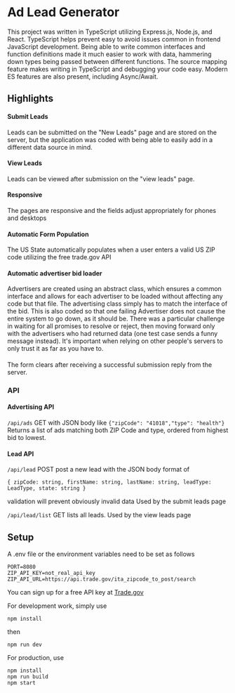 # Ad Lead Generator
This project was written in TypeScript utilizing Express.js, Node.js, and React. TypeScript helps prevent easy to avoid
issues common in frontend JavaScript development. Being able to write common interfaces and function definitions made
it much easier to work with data, hammering down types being passed between different functions. The source mapping 
feature makes writing in TypeScript and debugging your code easy. Modern ES features are also present, including 
Async/Await. 

## Highlights

#### Submit Leads
Leads can be submitted on the "New Leads" page and are stored on the server, but  the application was coded with being 
able to easily add in a different data source in mind.

#### View Leads
Leads can be viewed after submission on the "view leads" page.

#### Responsive
The pages are responsive and the fields adjust appropriately for phones and desktops 

#### Automatic Form Population
The US State automatically populates when a user enters a valid US ZIP code utilizing the free trade.gov API

#### Automatic advertiser bid loader
Advertisers are created using an abstract class, which ensures a common interface and allows for each advertiser to be 
loaded without affecting any code but that file. The advertising class simply has to match the interface of the bid. 
This is also coded so that one failing Advertiser does not cause the entire system to go down, as it should be. There
was a particular challenge in waiting for all promises to resolve or reject, then moving forward only with the advertisers
who had returned data (one test case sends a funny message instead). It's important when relying on other people's servers 
to only trust it as far as you have to.

#### 
The form clears after receiving a successful submission reply from the server.

### API

#### Advertising API
```/api/ads``` GET with JSON body like ```{"zipCode": "41018","type": "health"}```
Returns a list of ads matching both ZIP Code and type, ordered from highest bid to lowest. 

#### Lead API
```/api/lead``` POST post a new lead with the JSON body format of  
```
{ zipCode: string, firstName: string, lastName: string, leadType: LeadType, state: string }
```
validation will prevent obviously invalid data
Used by the submit leads page

```/api/lead/list``` GET lists all leads. Used by the view leads page

## Setup
A .env file or the environment variables need to be set as follows 

```
PORT=8080
ZIP_API_KEY=not_real_api_key
ZIP_API_URL=https://api.trade.gov/ita_zipcode_to_post/search
```
You can sign up for a free API key at [Trade.gov](https://api.trade.gov/)


For development work, simply use 

```npm install```

then

```npm run dev```

For production, use
```
npm install
npm run build
npm start
```

